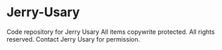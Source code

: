 # Jerry-Usary
Code repository for Jerry Usary
All items copywrite protected. All rights reserved. Contact Jerry Usary for permission.
